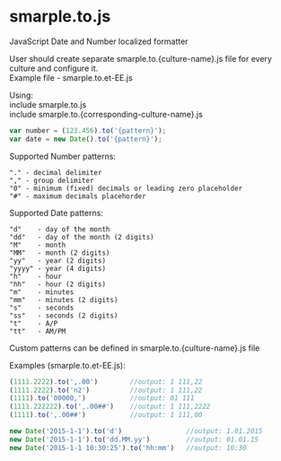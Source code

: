 # smarple.to.js

JavaScript Date and Number localized formatter

User should create separate smarple.to.{culture-name}.js file for every culture and configure it.  
Example file - smarple.to.et-EE.js

Using:  
include smarple.to.js  
include smarple.to.{corresponding-culture-name}.js
```js
var number = (123.456).to('{pattern}');  
var date = new Date().to('{pattern}');
```

Supported Number patterns:
```
"." - decimal delimiter  
"," - group delimiter  
"0" - minimum (fixed) decimals or leading zero placeholder  
"#" - maximum decimals placehorder
```

Supported Date patterns:
```
"d"    - day of the month  
"dd"   - day of the month (2 digits)  
"M"    - month  
"MM"   - month (2 digits)  
"yy"   - year (2 digits)  
"yyyy" - year (4 digits)  
"h"    - hour  
"hh"   - hour (2 digits)  
"m"    - minutes  
"mm"   - minutes (2 digits)  
"s"    - seconds  
"ss"   - seconds (2 digits)  
"t"    - A/P  
"tt"   - AM/PM
```

Custom patterns can be defined in smarple.to.{culture-name}.js file

Examples (smarple.to.et-EE.js):
```js
(1111.2222).to(',.00')        //output: 1 111,22  
(1111.2222).to('n2')          //output: 1 111,22  
(1111).to('00000,')           //output: 01 111  
(1111.222222).to(',.00##')    //output: 1 111,2222  
(1111).to(',.00##')           //output: 1 111,00

new Date('2015-1-1').to('d')                //output: 1.01.2015  
new Date('2015-1-1').to('dd.MM.yy')         //output: 01.01.15  
new Date('2015-1-1 10:30:25').to('hh:mm')   //output: 10:30
```
